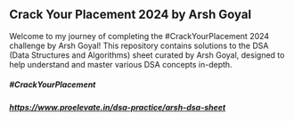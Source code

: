 ## **Crack Your Placement 2024 by Arsh Goyal**

Welcome to my journey of completing the #CrackYourPlacement 2024 challenge by Arsh Goyal!
This repository contains solutions to the DSA (Data Structures and Algorithms) sheet curated by Arsh Goyal, 
designed to help understand and master various DSA concepts in-depth.

##### _#CrackYourPlacement_
##### https://www.proelevate.in/dsa-practice/arsh-dsa-sheet
